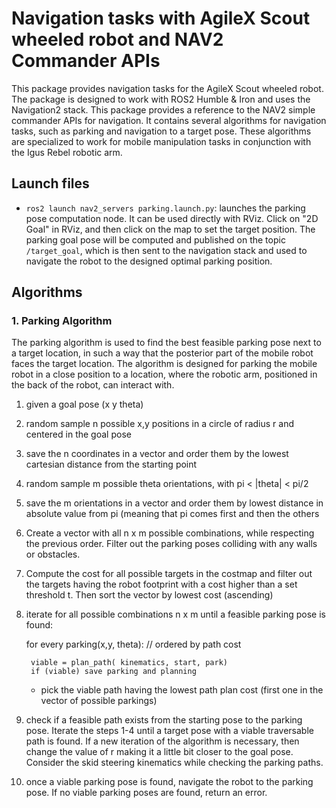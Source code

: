 # Navigation tasks with AgileX Scout wheeled robot and NAV2 Commander APIs

This package provides navigation tasks for the AgileX Scout wheeled robot. The package is designed to work with ROS2 Humble & Iron
and uses the Navigation2 stack. This package provides a reference to the NAV2 simple commander APIs for navigation.
It contains several algorithms for navigation tasks, such as parking and navigation to a target pose.
These algorithms are specialized to work for mobile manipulation tasks in conjunction with the Igus Rebel robotic arm.

## Launch files

- `ros2 launch nav2_servers parking.launch.py`: launches the parking pose computation node. It can be used directly with RViz. Click on "2D Goal" in RViz, and then click on the map to set the target position. The parking goal pose will be computed and published on the topic `/target_goal`, which is then sent to the navigation stack and used to navigate the robot to the designed optimal parking position.

## Algorithms

### 1. Parking Algorithm

The parking algorithm is used to find the best feasible parking pose next to a target location, in such a way that the posterior part of the mobile robot
faces the target location. The algorithm is designed for parking the mobile robot in a close position to a location, where the robotic arm,
positioned in the back of the robot, can interact with.

1. given a goal pose (x y theta)
2. random sample n possible x,y positions in a circle of radius r and centered in the goal pose
3. save the n coordinates in a vector and order them by the lowest cartesian distance from the starting point
4. random sample m possible theta orientations, with pi < |theta| < pi/2
5. save the m orientations in a vector and order them by lowest distance in absolute value from pi (meaning that pi comes first and then the others
6. Create a vector with all n x m possible combinations, while respecting the previous order. Filter out the parking poses colliding with any walls or obstacles.
7. Compute the cost for all possible targets in the costmap and filter out the targets having the robot footprint with a cost higher than a set threshold t. Then sort the vector by lowest cost (ascending)
8. iterate for all possible combinations n x m until a feasible parking pose is found:

    for every parking(x,y, theta): // ordered by path cost

        viable = plan_path( kinematics, start, park)
        if (viable) save parking and planning

    - pick the viable path having the lowest path plan cost (first one in the vector of possible parkings)

9. check if a feasible path exists from the starting pose to the parking pose. Iterate the steps 1-4 until a target pose with a viable traversable path is found. If a new iteration of the algorithm is necessary, then change the value of r making it a little bit closer to the goal pose. Consider the skid steering kinematics while checking the parking paths.
10. once a viable parking pose is found, navigate the robot to the parking pose. If no viable parking poses are found, return an error.

